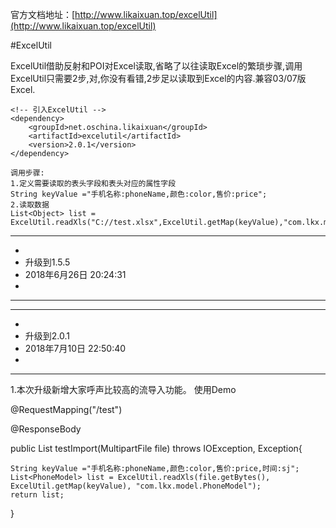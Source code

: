 官方文档地址：[http://www.likaixuan.top/excelUtil](http://www.likaixuan.top/excelUtil)

﻿#ExcelUtil

ExcelUtil借助反射和POI对Excel读取,省略了以往读取Excel的繁琐步骤,调用ExcelUtil只需要2步,对,你没有看错,2步足以读取到Excel的内容.兼容03/07版Excel.
```
<!-- 引入ExcelUtil -->
<dependency>
    <groupId>net.oschina.likaixuan</groupId>
    <artifactId>excelutil</artifactId>
    <version>2.0.1</version>
</dependency>
```
```
调用步骤:   
1.定义需要读取的表头字段和表头对应的属性字段 
String keyValue ="手机名称:phoneName,颜色:color,售价:price";  
2.读取数据 
List<Object> list =  ExcelUtil.readXls("C://test.xlsx",ExcelUtil.getMap(keyValue),"com.lkx.model.PhoneModel");
```
------------------------------------------------------------------------------
-
- 升级到1.5.5
- 2018年6月26日 20:24:31
-
------------------------------------------------------------------------------



------------------------------------------------------------------------------
-
- 升级到2.0.1
- 2018年7月10日 22:50:40
-
------------------------------------------------------------------------------
1.本次升级新增大家呼声比较高的流导入功能。
使用Demo

@RequestMapping("/test")

@ResponseBody

public List<PhoneModel> testImport(MultipartFile file) throws IOException, Exception{

	String keyValue ="手机名称:phoneName,颜色:color,售价:price,时间:sj"; 
	List<PhoneModel> list = ExcelUtil.readXls(file.getBytes(), ExcelUtil.getMap(keyValue), "com.lkx.model.PhoneModel");
	return list;
}
